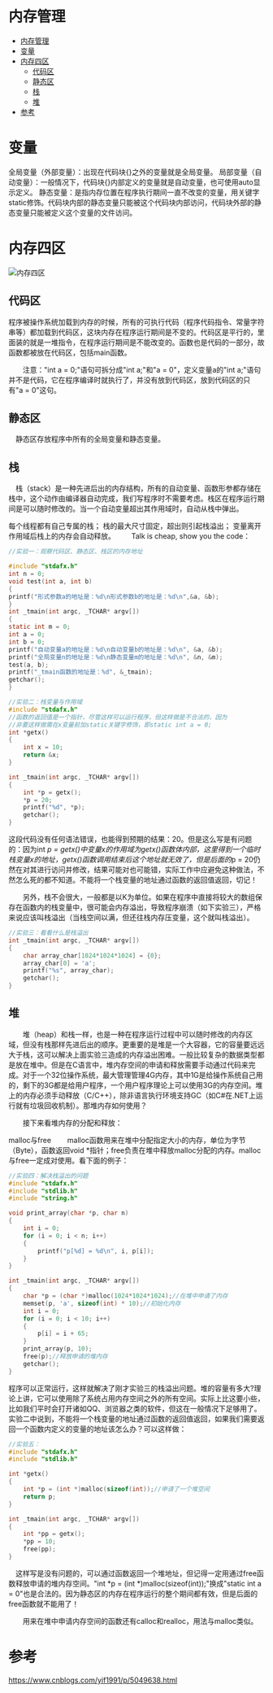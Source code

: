 # 内存管理
- [内存管理](#内存管理)
- [变量](#变量)
- [内存四区](#内存四区)
  - [代码区](#代码区)
  - [静态区](#静态区)
  - [栈](#栈)
  - [堆](#堆)
- [参考](#参考)



# 变量

全局变量（外部变量）：出现在代码块{}之外的变量就是全局变量。
局部变量（自动变量）：一般情况下，代码块{}内部定义的变量就是自动变量，也可使用auto显示定义。
静态变量：是指内存位置在程序执行期间一直不改变的变量，用关键字static修饰。代码块内部的静态变量只能被这个代码块内部访问，代码块外部的静态变量只能被定义这个变量的文件访问。

# 内存四区
![内存四区](https://images2015.cnblogs.com/blog/686215/201512/686215-20151217212238302-1812512007.png)

## 代码区
程序被操作系统加载到内存的时候，所有的可执行代码（程序代码指令、常量字符串等）都加载到代码区，这块内存在程序运行期间是不变的。代码区是平行的，里面装的就是一堆指令，在程序运行期间是不能改变的。函数也是代码的一部分，故函数都被放在代码区，包括main函数。

　　注意："int a = 0;"语句可拆分成"int a;"和"a = 0"，定义变量a的"int a;"语句并不是代码，它在程序编译时就执行了，并没有放到代码区，放到代码区的只有"a = 0"这句。

## 静态区
　静态区存放程序中所有的全局变量和静态变量。

## 栈
　栈（stack）是一种先进后出的内存结构，所有的自动变量、函数形参都存储在栈中，这个动作由编译器自动完成，我们写程序时不需要考虑。栈区在程序运行期间是可以随时修改的。当一个自动变量超出其作用域时，自动从栈中弹出。

每个线程都有自己专属的栈；
栈的最大尺寸固定，超出则引起栈溢出；
变量离开作用域后栈上的内存会自动释放。
　　Talk is cheap, show you the code：


```c
//实验一：观察代码区、静态区、栈区的内存地址

#include "stdafx.h"
int n = 0;
void test(int a, int b)
{
printf("形式参数a的地址是：%d\n形式参数b的地址是：%d\n",&a, &b);
}
int _tmain(int argc, _TCHAR* argv[])
{
static int m = 0;
int a = 0;
int b = 0;
printf("自动变量a的地址是：%d\n自动变量b的地址是：%d\n", &a, &b);
printf("全局变量n的地址是：%d\n静态变量m的地址是：%d\n", &n, &m);
test(a, b);
printf("_tmain函数的地址是：%d", &_tmain);
getchar();
}
```

```c
//实验二：栈变量与作用域
#include "stdafx.h"
//函数的返回值是一个指针，尽管这样可以运行程序，但这样做是不合法的，因为
//非要这样做需在x变量前加static关键字修饰，即static int a = 0;
int *getx()
{
    int x = 10;
    return &x;
}

int _tmain(int argc, _TCHAR* argv[])
{
    int *p = getx();
    *p = 20;
    printf("%d", *p);
    getchar();
}
```
这段代码没有任何语法错误，也能得到预期的结果：20。但是这么写是有问题的：因为int *p = getx()中变量x的作用域为getx()函数体内部，这里得到一个临时栈变量x的地址，getx()函数调用结束后这个地址就无效了，但是后面的*p = 20仍然在对其进行访问并修改，结果可能对也可能错，实际工作中应避免这种做法，不然怎么死的都不知道。不能将一个栈变量的地址通过函数的返回值返回，切记！

　　另外，栈不会很大，一般都是以K为单位。如果在程序中直接将较大的数组保存在函数内的栈变量中，很可能会内存溢出，导致程序崩溃（如下实验三），严格来说应该叫栈溢出（当栈空间以满，但还往栈内存压变量，这个就叫栈溢出）。

```c
//实验三：看看什么是栈溢出
int _tmain(int argc, _TCHAR* argv[])
{
    char array_char[1024*1024*1024] = {0};
    array_char[0] = 'a';
    printf("%s", array_char);
    getchar();
}
```

## 堆

　　堆（heap）和栈一样，也是一种在程序运行过程中可以随时修改的内存区域，但没有栈那样先进后出的顺序。更重要的是堆是一个大容器，它的容量要远远大于栈，这可以解决上面实验三造成的内存溢出困难。一般比较复杂的数据类型都是放在堆中。但是在C语言中，堆内存空间的申请和释放需要手动通过代码来完成。对于一个32位操作系统，最大管理管理4G内存，其中1G是给操作系统自己用的，剩下的3G都是给用户程序，一个用户程序理论上可以使用3G的内存空间。堆上的内存必须手动释放（C/C++），除非语言执行环境支持GC（如C#在.NET上运行就有垃圾回收机制）。那堆内存如何使用？

　　接下来看堆内存的分配和释放：

malloc与free
　　malloc函数用来在堆中分配指定大小的内存，单位为字节（Byte），函数返回void *指针；free负责在堆中释放malloc分配的内存。malloc与free一定成对使用。看下面的例子：

```c
//实验四：解决栈溢出的问题
#include "stdafx.h"
#include "stdlib.h"
#include "string.h"

void print_array(char *p, char n)
{
    int i = 0;
    for (i = 0; i < n; i++)
    {
        printf("p[%d] = %d\n", i, p[i]);
    }
}

int _tmain(int argc, _TCHAR* argv[])
{
    char *p = (char *)malloc(1024*1024*1024);//在堆中申请了内存
    memset(p, 'a', sizeof(int) * 10);//初始化内存
    int i = 0;
    for (i = 0; i < 10; i++)
    {
        p[i] = i + 65;
    }
    print_array(p, 10);
    free(p);//释放申请的堆内存
    getchar();
}
```

程序可以正常运行，这样就解决了刚才实验三的栈溢出问题。堆的容量有多大?理论上讲，它可以使用除了系统占用内存空间之外的所有空间。实际上比这要小些，比如我们平时会打开诸如QQ、浏览器之类的软件，但这在一般情况下足够用了。实验二中说到，不能将一个栈变量的地址通过函数的返回值返回，如果我们需要返回一个函数内定义的变量的地址该怎么办？可以这样做：
```c
//实验五：
#include "stdafx.h"
#include "stdlib.h"

int *getx()
{
    int *p = (int *)malloc(sizeof(int));//申请了一个堆空间
    return p;
}

int _tmain(int argc, _TCHAR* argv[])
{
    int *pp = getx();
    *pp = 10;
    free(pp);
}
```
　这样写是没有问题的，可以通过函数返回一个堆地址，但记得一定用通过free函数释放申请的堆内存空间。"int *p = (int *)malloc(sizeof(int));"换成"static int a = 0"也是合法的。因为静态区的内存在程序运行的整个期间都有效，但是后面的free函数就不能用了！

　　用来在堆中申请内存空间的函数还有calloc和realloc，用法与malloc类似。


# 参考

https://www.cnblogs.com/yif1991/p/5049638.html